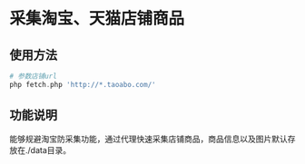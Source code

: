 采集淘宝、天猫店铺商品
==================

使用方法
-------------

```php
# 参数店铺url
php fetch.php 'http://*.taoabo.com/'
```

功能说明
-------------
能够规避淘宝防采集功能，通过代理快速采集店铺商品，商品信息以及图片默认存放在./data目录。